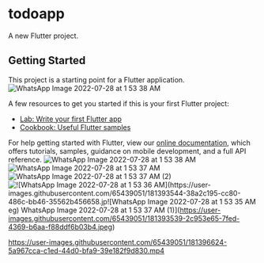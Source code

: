 # todoapp

A new Flutter project.

## Getting Started

This project is a starting point for a Flutter application.
![WhatsApp Image 2022-07-28 at 1 53 38 AM](https://user-images.githubusercontent.com/65439051/181393493-1aad01ba-85e3-4f75-afc8-a64686405152.jpeg)

A few resources to get you started if this is your first Flutter project:

- [Lab: Write your first Flutter app](https://flutter.dev/docs/get-started/codelab)
- [Cookbook: Useful Flutter samples](https://flutter.dev/docs/cookbook)

For help getting started with Flutter, view our
[online documentation](https://flutter.dev/docs), which offers tutorials,
samples, guidance on mobile development, and a full API reference.
![WhatsApp Image 2022-07-28 at 1 53 38 AM](https://user-images.githubusercontent.com/65439051/181393527-34d305a0-f555-4c67-9962-a9b307ac812a.jpeg)
![WhatsApp Image 2022-07-28 at 1 53 37 AM](https://user-images.githubusercontent.com/65439051/181393534-3064c956-5149-47bd-a566-6f6f37477576.jpeg)
![WhatsApp Image 2022-07-28 at 1 53 37 AM (2)](https://user-images.githubusercontent.com/65439051/181393536-26f56b0d-0956-46d8-8953-1f285a3b5284.jpeg)
![![WhatsApp Image 2022-07-28 at 1 53 36 AM](https://user-images.githubusercontent.com/65439051/181393544-38a2c195-cc80-486c-bb46-35562b456658.jp![WhatsApp Image 2022-07-28 at 1 53 35 AM](https://user-images.githubusercontent.com/65439051/181393553-e9705a1a-5ce7-423e-8c36-0cbf7cb1d026.jpeg)
eg)
WhatsApp Image 2022-07-28 at 1 53 37 AM (1)](https://user-images.githubusercontent.com/65439051/181393539-2c953e65-7fed-4369-b6aa-f88ddf6b03b4.jpeg)


https://user-images.githubusercontent.com/65439051/181396624-5a967cca-c1ed-44d0-bfa9-39e182f9d830.mp4

